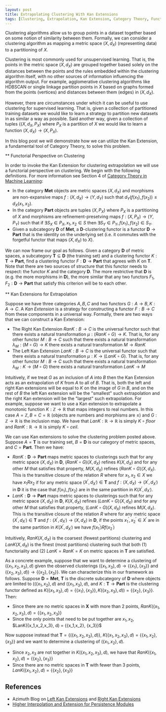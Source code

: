 ```yaml
---
layout: post
title: Extrapolating Clustering With Kan Extensions
tags: [Clustering, Extrapolation, Kan Extension, Category Theory, Functorial]
---
```

<script>
  (function(i,s,o,g,r,a,m){i['GoogleAnalyticsObject']=r;i[r]=i[r]||function(){
  (i[r].q=i[r].q||[]).push(arguments)},i[r].l=1*new Date();a=s.createElement(o),
  m=s.getElementsByTagName(o)[0];a.async=1;a.src=g;m.parentNode.insertBefore(a,m)
  })(window,document,'script','https://www.google-analytics.com/analytics.js','ga');

  ga('create', 'UA-82391879-1', 'auto');
  ga('send', 'pageview');

</script>

<!--
NOTE: The Kan extension will be formed from 2 sources of structure
  - The original collections of clusterings formed from the base functor
  - The morphisms in the extrapolated to category
 -->

Clustering algorithms allow us to group points in a dataset together based on some notion of similarity between them. Formally, we can consider a clustering algorithm as mapping a metric space $(X, d_X)$ (representing data) to a partitioning of $X$.

Clustering is most commonly used for unsupervised learning. That is, the points in the metric space $(X, d_X)$ are grouped together based solely on the distances between the points and the rules embedded within the clustering algorithm itself, with no other sources of information influencing the algorithm output. For example, agglomerative clustering algorithms like HDBSCAN or single linkage partition points in $X$ based on graphs formed from the points (vertices) and distances between them (edges) in $(X, d_X)$.

However, there are circumstances under which it can be useful to use clustering for supervised learning. That is, given a collection of partitioned training datasets we would like to learn a strategy to partition new datasets in as similar a way as possible. Said another way, given a collection of tuples $\{(X, d_X, P_X)$ where $P_X$ is a partition of $X$ we would like to learn a function $(X, d_X) \rightarrow (X, P_X)$.

In this blog post we will demonstrate how we can utilize the Kan Extension, a fundamental tool of Category Theory, to solve this problem. 





** Functorial Perspective on Clustering

<!-- TODO: Maybe relax the requirement that D is a subcategory of Met and permit a broader class of clustering functors that extrapolate over??? -->


In order to invoke the Kan Extension for clustering extrapolation we will use a functorial perspective on clustering. We begin with the following definitions. For more information see Section 4 of [Category Theory in Machine Learning](https://arxiv.org/abs/2106.07032):

* In the category $\mathbf{Met}$ objects are metric spaces $(X, d_X)$ and morphisms are non-expansive maps $f: (X, d_X) \rightarrow (Y, d_Y)$ such that $d_Y(f(x_1), f(x_2)) \leq d_X(x_1, x_2)$. 
* In the category $\mathbf{Part}$ objects are tuples $(X, P_X)$ where $P_X$ is a partitioning of $X$ and morphisms are refinement-presetving maps $f: (X, P_X) \rightarrow (Y, P_Y)$ such that if $\exists S_X \in P_X, x_1, x_2 \in S$ then $\exists S_Y \in P_Y, f(x_1), f(x_2) \in S_Y$. 
* Given a subcategory $\mathbf{D}$ of $\mathbf{Met}$, a $\mathbf{D}$-clustering functor is a functor $\mathbf{D} \rightarrow \mathbf{Part}$ that is the identity on the underlying set (i.e. it commutes with the forgetful functor that maps $(X, d_X)$ to $X$).


We can now frame our goal as follows. Given a category $\mathbf{D}$ of metric spaces, a subcategory $\mathbf{T} \subseteq \mathbf{D}$ (the training set) and a clustering functor $K: \mathbf{T} \rightarrow \mathbf{Part}$, find a clustering functor $F: \mathbf{D} \rightarrow \mathbf{Part}$ that agrees with $K$ on $\mathbf{T}$. Note that there are two sources of structure that this functor needs to respect: the functor $K$ and the category $\mathbf{D}$. The more restrictive that $\mathbf{D}$ is (e.g. the more morphisms in $\mathbf{D}$), the more similar that any two functors $F_1, F_2: \mathbf{D} \rightarrow \mathbf{Part}$ that satisfy this criterion will be to each other. 




** Kan Extensions for Extrapolation

<!-- TODO: Draw out the Kan extension diagrams -->
<!-- TODO: Also permit the image of the right Kan extension into the left Kan extenion -->


Suppose we have three categories $A, B, C$ and two functors $G: A \rightarrow B, K: A \rightarrow C$. A *Kan Extension* is a strategy for constructing a functor $F: B \rightarrow C$ from these components in a universal way. Formally, there are two ways that we can construct a Kan Extension:

* The Right Kan Extension $RanK: B \rightarrow C$ is the universal functor such that there exists a natural transformation $\mu: (RanK \circ G) \rightarrow K$. That is, for any other functor $M: B \rightarrow C$ such that there exists a natural transformation $\lambda_M: (M \circ G) \rightarrow K$ there exists a natural transformation $M \rightarrow RanK$
* The Left Kan Extension $LanK: B \rightarrow C$ is the universal functor such that there exists a natural transformation $\mu: K \rightarrow (LanK \circ G)$. That is, for any other functor $M: B \rightarrow C$ such that there exists a natural transformation $\lambda_M: K \rightarrow (M \circ G)$ there exists a natural transformation $LanK \rightarrow M$

Intuitively, if we treat $G$ as an inclusion of $A$ into $B$ then the Kan Extension acts as an extrapolation of $K$ from $A$ to all of $B$. That is, both the left and right Kan extensions will be equal to $K$ on the image of $G$ in $B$, and on the rest of $B$ the left Kan extension will be the "smallest" such extrapolation and the right Kan extension will be the "largest" such extrapolation. For example, suppose we want to use a Kan extension to extrapolate a monotonic function $K: \mathbb{Z} \rightarrow \mathbb{R}$ that maps integers to real numbers. In this case $A=\mathbb{Z}, B=C=\mathbb{R}$ (objects are numbers and morphisms are $\leq$) and $G: \mathbb{Z} \rightarrow \mathbb{R}$ is the inclusion map. We have that $LanK: \mathbb{R} \rightarrow \mathbb{R}$ is simply $K \circ floor$ and $RanK: \mathbb{R} \rightarrow \mathbb{R}$ is simply $K \circ ceil$.


We can use Kan extensions to solve the clustering problem posted above. Suppose $A=\mathbf{T}$ is our training set, $B=\mathbf{D}$ is our category of metric spaces, and $C=\mathbf{Part}$. Then we have:

* $RanK: \mathbf{D} \rightarrow \mathbf{Part}$ maps metric spaces to clusterings such that for any metric space $(X, d_X)$ in $\mathbf{D}$, $(RanK \circ G)(X, d_X)$ refines $K(X, d_X)$ and for any other $M$ that satisfies that property, $M(X, d_X)$ refines $(RanK \circ G)(X, d_X)$. This is the transitive closure of the relation $R$ where for $x_1, x_2 \in X$ we have $x_1 R x_2$ if for any metric space $(X^{'}, d_{X^{'}}) \in \mathbf{T}$ and $f: (X, d_X) \rightarrow (X^{'}, d_{X^{'}})$ in $\mathbf{D}$ it is the case that $f(x_1), f(x_2)$ are in the same partition in $K(X^{'}, d_{X^{'}})$.
* $LanK: \mathbf{D} \rightarrow \mathbf{Part}$ maps metric spaces to clusterings such that for any metric space $(X, d_X)$ in $\mathbf{D}$, $K(X, d_X)$ refines $(LanK \circ G)(X, d_X)$ and for any other $M$ that satisfies that property, $(LanK \circ G)(X, d_X)$ refines $M(X, d_X)$. This is the transitive closure of the relation $R$ where for any metric space $(X^{'}, d_{X^{'}}) \in \mathbf{T}$ and $f: (X^{'}, d_{X^{'}}) \rightarrow (X, d_{X})$ in $\mathbf{D}$, if the points $x_1^{'}, x_2^{'} \in X^{'}$ are in the same partition in $K(X^{'}, d_{X^{'}})$ we have $f(x_1^{'}) R f(x_2^{'})$

Intuitively, $RanK(X, d_X)$ is the coarsest (fewest partitions) clustering and $LanK(X, d_X)$ is the finest (most partitions) clustering such that both (1) functoriality and (2) $LanK=RanK=K$ on metric spaces in $\mathbf{T}$ are satisfied. 

As a concrete example, suppose that we want to determine a clustering of $(\{x_1,x_2,x_3\}, d)$ given the observed clusterings $(\{x_1,x_3\}, d) \rightarrow \{\{x_1\},\{x_3\}\}$ and $(\{x_2,x_3\}, d)) \rightarrow \{\{x_2\},\{x_3\}\}$. We can characterize this in our framework as follows. Suppose $\mathbf{D}=\mathbf{Met}$, $\mathbf{T}$ is the discrete subcategory of $\mathbf{D}$ where objects are limited to $((\{x_1,x_2\}, d)$ and $(\{x_1,x_3\}, d)$, and $K: \mathbf{T} \rightarrow \mathbf{Part}$ is the clustering functor defined as $K(\{x_1,x_3\}, d) = \{\{x_1\},\{x_3\}\}, K(\{x_2,x_3\}, d)) = \{\{x_2\},\{x_3\}\}$. Then:
* Since there are no metric spaces in $\mathbf{X}$ with more than $2$ points, $RanK(\{x_1,x_2,x_3\}, d) = \{\{x_1,x_2,x_3\}\}$
* Since the only points that need to be put together are $x_1, x_2$, $LanK(\{x_1,x_2,x_3\}, d) = {\{x_1,x_2\}, \{x_3\}\}$ 

Now suppose instead that $\mathbf{T} = \{(\{x_1,x_2,x_3\}, d)\}$, $K(\{x_1,x_2,x_3\}, d) = \{\{x_1, x_2\}, \{x_3\}\}$ and we want to determine a clustering of $(\{x_1,x_2\}, d)$. 
* Since $x_2,x_3$ are not together in $K(\{x_1,x_2,x_3\}, d)$, we have that $RanK(\{x_1,x_2\}, d) = \{\{x_2\}, \{x_3\}\}$
* Since there are no metric spaces in $\mathbf{T}$ with fewer than $3$ points, $LanK(\{x_1,x_2\}, d) = \{\{x_2\},\{x_3\}\}$




## References

* Azimuth Blog on [Left Kan Extensions](https://forum.azimuthproject.org/discussion/2267/lecture-50-chapter-3-left-kan-extensions) and [Right Kan Extensions](https://forum.azimuthproject.org/discussion/2271/lecture-51-chapter-3-right-kan-extensions) 
* [Higher Interpolation and Extension for Persistence Modules](https://epubs.siam.org/doi/pdf/10.1137/16M1100472)



<!-- 
 \textbf{Kan-Extension Clustering Extrapolation}
Suppose we have a set of metric spaces $\mathbf{S}$:
A = Metric spaces $(X, d_X) \in \mathbf{S}$, morphisms are non-expansive bijections 
B = All metric spaces $(X, d_X) $, morphisms are non-expansive bijections
C = all clusterings of sets
G: A -> B = inclusion map
K: A -> C = clustering functor


$RanK: B \rightarrow C$ maps metric spaces to clusterings such that for any metric space x in $A$, $(RanK \circ G)(X, d_X)$ refines $K(X, d_X)$ and for any other $M$ that satisfies that property, $M(X, d_X)$ refines $(RanK \circ G)(X, d_X)$

$LanK: B \rightarrow C$ maps metric spaces to clusterings such that for any metric space m in $A$, $K(X, d_X)$ refines $(LanK \circ G)(X, d_X)$ and for any other $M$ that satisfies that property, $(LanK \circ G)(X, d_X)$ refines $M(X, d_X)$ 

% With natural transformation Ran . G -> K, and for candidate M also M -> Ran
$RanK: B \rightarrow C$
\begin{itemize}
\item On metric spaces in $\mathbf{S}$, (elements of $A$) $RanK = K$
\item If $(X, d_X)$ is a metric space not in $\mathbf{S}$, $RanK $ maps $X$ to the coarsest clustering such that both (1) functoriality and (2) $RanK=K$ on metric spaces in $\mathbf{S}$ are satisfied. This is the transitive closure of the relation $R$ where for $x_1, x_2 \in X$ we have $x_1 R x_2$ if for any metric space $(X^{'}, d_{X^{'}}) \in \mathbf{S}$ and $f: (X, d_X) \rightarrow (X^{'}, d_{X^{'}})$ it is the case that $f(x_1), f(x_2)$ are in the same partition in $K(X^{'}, d_{X^{'}})$ % Intuitively, we put together every pair of points that we can
\end{itemize}

 
% With natural transformation K -> Lan . G, and for candidate M also Lan -> M
$LanK: B \rightarrow C$
\begin{itemize}
\item On metric spaces in $\mathbf{S}$ (elements of $A$) $LanK = K$
\item  If $(X, d_X)$ is a metric space not in $\mathbf{S}$, $LanK $ maps $X$ to the finest clustering such that both (1) functoriality and (2) $LanK=K$ on metric spaces in $\mathbf{S}$ are satisfied. This is the transitive closure of the relation $R$ where for any metric space $(X^{'}, d_{X^{'}}) \in \mathbf{S}$ and $f: (X^{'}, d_{X^{'}}) \rightarrow (X, d_{X})$, if the points $x^{'}_1, x^{'}_2 \in X^{'}$ are in the same partition in $K(X^{'}, d_{X^{'}})$ we have $f(x^{'}_1) R f(x^{'}_2)$  % Intuitively, we put together every pair of points that we have to
\end{itemize}







 And we want to determine the actions of $Lan_{K_1}(G)$ and $Ran_{K_1}(G)$ on $X = (\{x_1,x_2\}, d)$:

\item S
\item 

We can use this as $\mathbf{D}=\mathbf{Met}$, $\mathbf{T}$ is the discrete category (no non-identity morphisms) $((\{x_1,x_2\}, d), (\{x_1,x_3\}, d), (\{x_2,x_3\}, d))$


where
$d(x_1,x_2) = 1, d(x_1,x_3) = 3, d(x_2,x_3) = 2$ and the clustering functor $K: \mathbf{T} \rightarrow \mathbf{Part}$ is defined as
. Now suppose that we want to use this data to determine the clustering of $(\{x_1,x_2,x_3\}, d)$. We can 

The left and right Kan extensions $LanK$ and $RanK$ as follows. want to determine the actions of $Lan_{K_1}(G)$ and $Ran_{K_1}(G)$ on $X = (\{x_1,x_2,x_3\}, d)$, where $G$ is the inclusion map.
  
\begin{itemize}
\item Since there are no metric spaces in $\mathbf{X}$with more than $2$ points, $Ran_{K_1}(G)$ will simply map this to $\{\{x_1,x_2,x_3\}\}$
\item Since there are no metric spaces in $\mathbf{X}$ ith fewer than $3$ points, $Lan_{K_1}(G)$ will simply map this to $\{\{x_2\},\{x_3\}\}$
\end{itemize}


\begin{itemize}
\item Since $x_2,x_3$ are not together in $K_1(\{x_2,x_3\}, d) $, $Ran_{K_1}(G)$ must map this to $\{\{x_2\}, \{x_3\}\}$
\item Since there are no metric spaces in $\mathbf{X}$ ith fewer than $3$ points, $Lan_{K_1}(G)$ will simply map this to $\{\{x_2\},\{x_3\}\}$
\end{itemize}



However, it is possible to learn clustering algorithms from data can also use clustering for supervised learning. If we have a collection of labeled gr

and the K-means clustering

A common problem that we encounter when we work with data processing algorithms is extrapolating their results on new data. For example, we may have a set of metric spaces $S$ over which we have  -->
